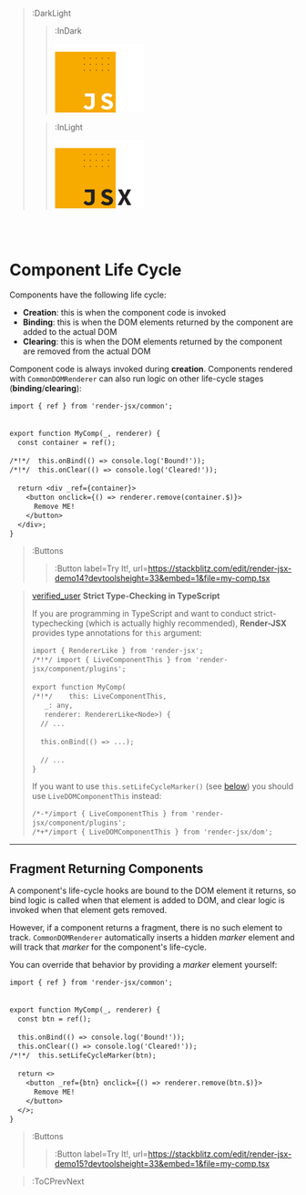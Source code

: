 > :DarkLight
> > :InDark
> >
> > <img src="/docs/assets/render-jsx-logo-dark.svg" width="156px"/>
>
> > :InLight
> >
> > <img src="/docs/assets/render-jsx-logo.svg" width="156px"/>

<br><br>

# Component Life Cycle

Components have the following life cycle:
- **Creation**: this is when the component code is invoked
- **Binding**: this is when the DOM elements returned by the component are added to the actual DOM
- **Clearing**: this is when the DOM elements returned by the component are removed from the actual DOM

Component code is always invoked during **creation**. Components rendered with `CommonDOMRenderer` can also
run logic on other life-cycle stages (**binding**/**clearing**):

```tsx | --no-wmbar
import { ref } from 'render-jsx/common';


export function MyComp(_, renderer) {
  const container = ref();

/*!*/  this.onBind(() => console.log('Bound!'));
/*!*/  this.onClear(() => console.log('Cleared!'));

  return <div _ref={container}>
    <button onclick={() => renderer.remove(container.$)}>
      Remove ME!
    </button>
  </div>;
}

```
> :Buttons
> > :Button label=Try It!, url=https://stackblitz.com/edit/render-jsx-demo14?devtoolsheight=33&embed=1&file=my-comp.tsx

> [verified_user](:Icon) **Strict Type-Checking in TypeScript**
>
> If you are programming in TypeScript and want to conduct strict-typechecking (which is actually
> highly recommended), **Render-JSX** provides type annotations for `this` argument:
>
> ```tsx | --no-wmbar
> import { RendererLike } from 'render-jsx';
>/*!*/ import { LiveComponentThis } from 'render-jsx/component/plugins';
> 
> export function MyComp(
>/*!*/    this: LiveComponentThis,
>    _: any,
>    renderer: RendererLike<Node>) {
>   // ...
>
>   this.onBind(() => ...);
>
>   // ...
> }
> ```
>
> If you want to use `this.setLifeCycleMarker()` (see [below](#fragment-returning-components)) you should use
> `LiveDOMComponentThis` instead:
> ```tsx | --no-wmbar
> /*-*/import { LiveComponentThis } from 'render-jsx/component/plugins';
> /*+*/import { LiveDOMComponentThis } from 'render-jsx/dom';
> ```

---

## Fragment Returning Components

A component's life-cycle hooks are bound to the DOM element it returns, so bind logic is called
when that element is added to DOM, and clear logic is invoked when that element gets removed.

However, if a component returns a fragment, there is no such element to track. `CommonDOMRenderer` automatically
inserts a hidden _marker_ element and will track that _marker_ for the component's life-cycle.

You can override that behavior by providing a _marker_ element yourself:

```tsx | --no-wmbar
import { ref } from 'render-jsx/common';


export function MyComp(_, renderer) {
  const btn = ref();

  this.onBind(() => console.log('Bound!'));
  this.onClear(() => console.log('Cleared!'));
/*!*/  this.setLifeCycleMarker(btn);

  return <>
    <button _ref={btn} onclick={() => renderer.remove(btn.$)}>
      Remove ME!
    </button>
  </>;
}
```
> :Buttons
> > :Button label=Try It!, url=https://stackblitz.com/edit/render-jsx-demo15?devtoolsheight=33&embed=1&file=my-comp.tsx

> :ToCPrevNext